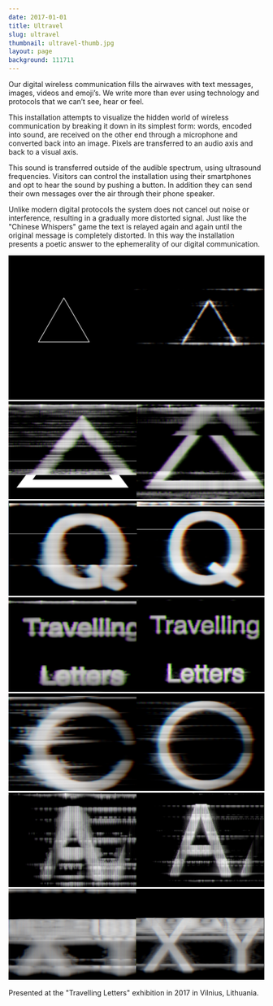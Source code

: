 ```yaml
---
date: 2017-01-01
title: Ultravel
slug: ultravel
thumbnail: ultravel-thumb.jpg
layout: page
background: 111711
---
```


Our digital wireless communication fills the airwaves with text messages, images, videos and emoji’s. We write more than ever using technology and protocols that we can’t see, hear or feel.

This installation attempts to visualize the hidden world of wireless communication by breaking it down in its simplest form: words, encoded into sound, are received on the other end through a microphone and converted back into an image. Pixels are transferred to an audio axis and back to a visual axis.

This sound is transferred outside of the audible spectrum, using ultrasound frequencies. Visitors can control the installation using their smartphones and opt to hear the sound by pushing a button. In addition they can send their own messages over the air through their phone speaker.

Unlike modern digital protocols the system does not cancel out noise or interference, resulting in a gradually more distorted signal. Just like the "Chinese Whispers" game the text is relayed again and again until the original message is completely distorted. In this way the installation presents a poetic answer to the ephemerality of our digital communication.

<img src="/media/projects/ultravel/ultravel-1.jpg" alt="Ultravel" />
<img src="/media/projects/ultravel/ultravel-2.jpg" alt="Ultravel" />
<img src="/media/projects/ultravel/ultravel-3.jpg" alt="Ultravel" />
<img src="/media/projects/ultravel/ultravel-4.jpg" alt="Ultravel" />
<img src="/media/projects/ultravel/ultravel-5.jpg" alt="Ultravel" />
<img src="/media/projects/ultravel/ultravel-6.jpg" alt="Ultravel" />
<img src="/media/projects/ultravel/ultravel-7.jpg" alt="Ultravel" />

Presented at the "Travelling Letters" exhibition in 2017 in Vilnius, Lithuania.
